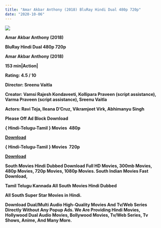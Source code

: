 ```yaml
---
title: "Amar Akbar Anthony (2018) BluRay Hindi Dual 480p 720p"
date: "2020-10-06"
---
```


[**![](https://1.bp.blogspot.com/-_co6VXJMj7Q/XzqWYrue7OI/AAAAAAAAEaM/8oEPDmUvmbQWHczfSfvsKNBSqT7YhBJEgCLcBGAsYHQ/s1600/images{2deb609f52c527dc8b4fbab26c6d0bae2964b23de7178cabf97238dc1868ff55}25283{2deb609f52c527dc8b4fbab26c6d0bae2964b23de7178cabf97238dc1868ff55}2529.webp)**](https://1.bp.blogspot.com/-_co6VXJMj7Q/XzqWYrue7OI/AAAAAAAAEaM/8oEPDmUvmbQWHczfSfvsKNBSqT7YhBJEgCLcBGAsYHQ/s1600/images{2deb609f52c527dc8b4fbab26c6d0bae2964b23de7178cabf97238dc1868ff55}25283{2deb609f52c527dc8b4fbab26c6d0bae2964b23de7178cabf97238dc1868ff55}2529.webp)

 **Amar Akbar Anthony (2018)**

**BluRay Hindi Dual 480p 720p** 

**Amar Akbar Anthony (2018)**

**153 min|Action|**

**Rating: 4.5 / 10** 

**Director: Sreenu Vaitla**

**Creator: Vamsi Rajesh Kondaveeti, Kollipara Praveen (script assistance), Varma Praveen (script assistance), Sreenu Vaitla**

**Actors: Ravi Teja, Ileana D’Cruz, Vikramjeet Virk, Abhimanyu Singh**

**Please Off Ad Block Download**

**{ Hindi-Telugu-Tamil } Movies  480p**

[**Download**](https://myglinks.xyz/8633)

**{ Hindi-Telugu-Tamil } Movies  720p**

[**Download**](https://myglinks.xyz/8634)

 **South Movies Hindi Dubbed Download Full HD Movies, 300mb Movies, 480p Movies, 720p Movies, 1080p Movies. South Indian Movies Fast Download,**

**Tamil Telugu Kannada All South Movies Hindi Dubbed**

**All South Super Star Movies in Hindi.**

**Download Dual/Multi Audio High-Quality Movies And Tv/Web Series Directly Without Any Popup Ads. We Are Providing Hindi Movies, Hollywood Dual Audio Movies, Bollywood Movies, Tv/Web Series, Tv Shows, Anime, And Many More.**
